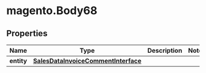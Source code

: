 # magento.Body68

## Properties
Name | Type | Description | Notes
------------ | ------------- | ------------- | -------------
**entity** | [**SalesDataInvoiceCommentInterface**](SalesDataInvoiceCommentInterface.md) |  | 


